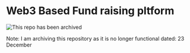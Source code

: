 # Web3 Based Fund raising pltform 
<img src="https://github.com/ProHashim/FYP/blob/master/NotFunctionalAfter30November.png" alt="This repo has been archived">

Note: I am archiving this repository as it is no longer functional dated: 23 December

